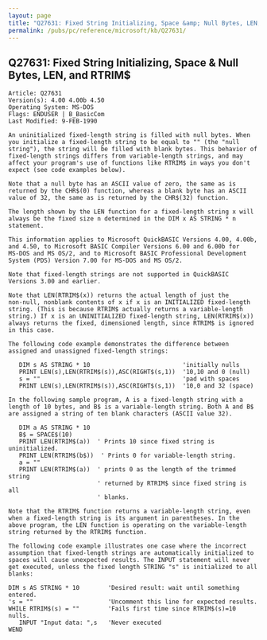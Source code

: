 ```yaml
---
layout: page
title: "Q27631: Fixed String Initializing, Space &amp; Null Bytes, LEN, and RTRIM&#36;"
permalink: /pubs/pc/reference/microsoft/kb/Q27631/
---
```


## Q27631: Fixed String Initializing, Space &amp; Null Bytes, LEN, and RTRIM&#36;

	Article: Q27631
	Version(s): 4.00 4.00b 4.50
	Operating System: MS-DOS
	Flags: ENDUSER | B_BasicCom
	Last Modified: 9-FEB-1990
	
	An uninitialized fixed-length string is filled with null bytes. When
	you initialize a fixed-length string to be equal to "" (the "null
	string"), the string will be filled with blank bytes. This behavior of
	fixed-length strings differs from variable-length strings, and may
	affect your program's use of functions like RTRIM$ in ways you don't
	expect (see code examples below).
	
	Note that a null byte has an ASCII value of zero, the same as is
	returned by the CHR$(0) function, whereas a blank byte has an ASCII
	value of 32, the same as is returned by the CHR$(32) function.
	
	The length shown by the LEN function for a fixed-length string x will
	always be the fixed size n determined in the DIM x AS STRING * n
	statement.
	
	This information applies to Microsoft QuickBASIC Versions 4.00, 4.00b,
	and 4.50, to Microsoft BASIC Compiler Versions 6.00 and 6.00b for
	MS-DOS and MS OS/2, and to Microsoft BASIC Professional Development
	System (PDS) Version 7.00 for MS-DOS and MS OS/2.
	
	Note that fixed-length strings are not supported in QuickBASIC
	Versions 3.00 and earlier.
	
	Note that LEN(RTRIM$(x)) returns the actual length of just the
	non-null, nonblank contents of x if x is an INITIALIZED fixed-length
	string. (This is because RTRIM$ actually returns a variable-length
	string.) If x is an UNINITIALIZED fixed-length string, LEN(RTRIM$(x))
	always returns the fixed, dimensioned length, since RTRIM$ is ignored
	in this case.
	
	The following code example demonstrates the difference between
	assigned and unassigned fixed-length strings:
	
	   DIM s AS STRING * 10                          'initially nulls
	   PRINT LEN(s),LEN(RTRIM$(s)),ASC(RIGHT$(s,1))  '10,10 and 0 (null)
	   s = ""                                        'pad with spaces
	   PRINT LEN(s),LEN(RTRIM$(s)),ASC(RIGHT$(s,1))  '10,0 and 32 (space)
	
	In the following sample program, A is a fixed-length string with a
	length of 10 bytes, and B$ is a variable-length string. Both A and B$
	are assigned a string of ten blank characters (ASCII value 32).
	
	   DIM a AS STRING * 10
	   B$ = SPACE$(10)
	   PRINT LEN(RTRIM$(a))  ' Prints 10 since fixed string is uninitialized.
	   PRINT LEN(RTRIM$(b$))  ' Prints 0 for variable-length string.
	   a = ""
	   PRINT LEN(RTRIM$(a))  ' prints 0 as the length of the trimmed string
	                         ' returned by RTRIM$ since fixed string is all
	                         ' blanks.
	
	Note that the RTRIM$ function returns a variable-length string, even
	when a fixed-length string is its argument in parentheses. In the
	above program, the LEN function is operating on the variable-length
	string returned by the RTRIM$ function.
	
	The following code example illustrates one case where the incorrect
	assumption that fixed-length strings are automatically initialized to
	spaces will cause unexpected results. The INPUT statement will never
	get executed, unless the fixed length STRING "s" is initialized to all
	blanks:
	
	DIM s AS STRING * 10        'Desired result: wait until something entered.
	's = ""                     'Uncomment this line for expected results.
	WHILE RTRIM$(s) = ""        'Fails first time since RTRIM$(s)=10 nulls.
	   INPUT "Input data: ",s   'Never executed
	WEND
